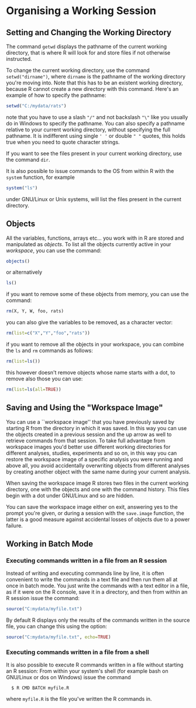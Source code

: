 # Organising a Working Session

## Setting and Changing the Working Directory

The command `getwd` displays the pathname of the current working directory, that is where R will look for and store files if not otherwise instructed.

To change the current working directory, use the command `setwd("dirname")`, where `dirname` is the pathname of the working directory you're moving into. Note that this has to be an existent working directory, because R cannot create a new directory with this command. Here's an example of how to specify the pathname:

```r
setwd("C:/mydata/rats")
```
note that you have to use a slash `"/"` and not backslash  `"\"` like you usually do in Windows to specify the pathname.
You can also specify a pathname relative to your current working directory, without specifying the full pathname. It is indifferent using single `' '` or double `" "` quotes, this holds true when you need to quote character strings.

If you want to see the files present in your current working directory, use the command `dir`.

It is also possible to issue commands to the OS from within R with the `system` function, for example

```r
system("ls")
```
under GNU/Linux or Unix systems, will list the files present in the current directory.

## Objects

All the variables, functions, arrays etc... you work with in R are stored and manipulated as *objects*. To list all the objects currently active in your *workspace*, you can use the command:

```r
objects()
```
or alternatively

```r
ls()
```

if you want to remove some of these objects from memory, you can use the command:

```r
rm(X, Y, W, foo, rats)
```
you can also give the variables to be removed, as a character vector:

```r
rm(list=c("X","Y","foo","rats"))
```
if you want to remove all the objects in your workspace, you can combine the `ls` and `rm` commands as follows:

```r
rm(list=ls())
```
this however doesn't remove objects whose name starts with a dot, to remove also those you can use:

```r
rm(list=ls(all=TRUE))
```

## Saving and Using the "Workspace Image"

You can use a ``workspace image'' that you have previously saved by starting R from the directory in which it was saved. In this way you can use the objects created in a previous session and the up arrow as well to retrieve commands from that session. To take full advantage from workspace images you'd better use different working directories for different analyses, studies, experiments and so on, in this way you can restore the workspace image of a specific analysis you were running and above all, you avoid accidentally overwriting objects from different analyses by creating another object with the same name during your current analysis.

When saving the workspace image R stores two files in the current working directory, one with the objects and one with the command history. This files begin with a dot under GNU/Linux and so are hidden.

You can save the workspace image either on exit, answering yes to the prompt you're given, or during a session with the `save.image` function, the latter is a good measure against accidental losses of objects due to a power failure.

## Working in Batch Mode

### Executing commands written in a file from an R session
 Instead of writing and executing commands line by line, it is often convenient to write the commands in a text file and then run them all at once in batch mode. You just write the commands with a text editor in a file, as if it were on the R console, save it in a directory, and then from within an R session issue the command:

```r
source("C:mydata/myfile.txt")
```
By default R displays only the results of the commands written in the source file, you can change this using the option:

```r
source("C:mydata/myfile.txt", echo=TRUE)
```

### Executing commands written in a file from a shell
It is also possible to execute R commands written in a file without starting an R session: From within your system's shell (for example bash on GNU/Linux or dos on Windows) issue the command
```
  $ R CMD BATCH myfile.R
```
where `myfile.R` is the file you've written the R commands in. 
